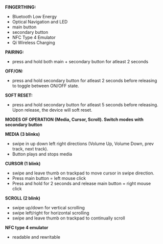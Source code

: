 **FINGERTHING:**
- Bluetooth Low Energy
- Optical Navigation and LED
- main button
- secondary button
- NFC Type 4 Emulator
- Qi Wireless Charging


**PAIRING:**
- press and hold both main + secondary button for atleast 2 seconds

**OFF/ON:**
- press and hold secondary button for atleast 2 seconds before releasing to toggle between ON/OFF state.

**SOFT RESET:**
- press and hold secondary button for atleast 5 seconds before releasing. Upon release, the device will soft reset.


**MODES OF OPERATION (Media, Cursor, Scroll). Switch modes with secondary button**

**MEDIA (3 blinks)**
- swipe in up down left right directions (Volume Up, Volume Down, prev track, next track). 
- Button plays and stops media

**CURSOR (1 blink)**
- swipe and leave thumb on trackpad to move cursor in swipe direction. 
- Press main button = left mouse click
- Press and hold for 2 seconds and release main button = right mouse click

**SCROLL (2 blink)**
- swipe up/down for vertical scrolling
- swipe left/right for horizontal scrolling
- swipe and leave thumb on trackpad to continually scroll 

**NFC type 4 emulator**
- readable and rewritable


